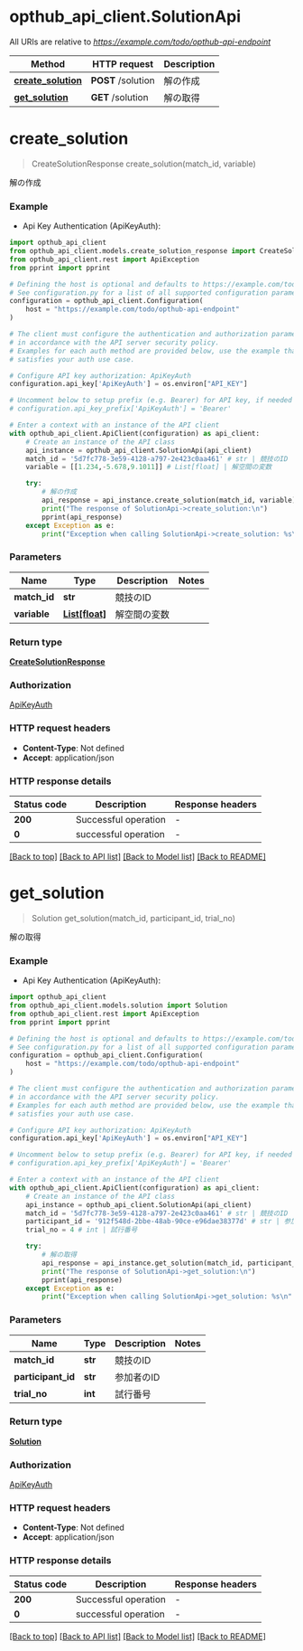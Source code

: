 # opthub_api_client.SolutionApi

All URIs are relative to *https://example.com/todo/opthub-api-endpoint*

Method | HTTP request | Description
------------- | ------------- | -------------
[**create_solution**](SolutionApi.md#create_solution) | **POST** /solution | 解の作成
[**get_solution**](SolutionApi.md#get_solution) | **GET** /solution | 解の取得


# **create_solution**
> CreateSolutionResponse create_solution(match_id, variable)

解の作成

### Example

* Api Key Authentication (ApiKeyAuth):

```python
import opthub_api_client
from opthub_api_client.models.create_solution_response import CreateSolutionResponse
from opthub_api_client.rest import ApiException
from pprint import pprint

# Defining the host is optional and defaults to https://example.com/todo/opthub-api-endpoint
# See configuration.py for a list of all supported configuration parameters.
configuration = opthub_api_client.Configuration(
    host = "https://example.com/todo/opthub-api-endpoint"
)

# The client must configure the authentication and authorization parameters
# in accordance with the API server security policy.
# Examples for each auth method are provided below, use the example that
# satisfies your auth use case.

# Configure API key authorization: ApiKeyAuth
configuration.api_key['ApiKeyAuth'] = os.environ["API_KEY"]

# Uncomment below to setup prefix (e.g. Bearer) for API key, if needed
# configuration.api_key_prefix['ApiKeyAuth'] = 'Bearer'

# Enter a context with an instance of the API client
with opthub_api_client.ApiClient(configuration) as api_client:
    # Create an instance of the API class
    api_instance = opthub_api_client.SolutionApi(api_client)
    match_id = '5d7fc778-3e59-4128-a797-2e423c0aa461' # str | 競技のID
    variable = [[1.234,-5.678,9.1011]] # List[float] | 解空間の変数

    try:
        # 解の作成
        api_response = api_instance.create_solution(match_id, variable)
        print("The response of SolutionApi->create_solution:\n")
        pprint(api_response)
    except Exception as e:
        print("Exception when calling SolutionApi->create_solution: %s\n" % e)
```



### Parameters


Name | Type | Description  | Notes
------------- | ------------- | ------------- | -------------
 **match_id** | **str**| 競技のID | 
 **variable** | [**List[float]**](float.md)| 解空間の変数 | 

### Return type

[**CreateSolutionResponse**](CreateSolutionResponse.md)

### Authorization

[ApiKeyAuth](../README.md#ApiKeyAuth)

### HTTP request headers

 - **Content-Type**: Not defined
 - **Accept**: application/json

### HTTP response details

| Status code | Description | Response headers |
|-------------|-------------|------------------|
**200** | Successful operation |  -  |
**0** | successful operation |  -  |

[[Back to top]](#) [[Back to API list]](../README.md#documentation-for-api-endpoints) [[Back to Model list]](../README.md#documentation-for-models) [[Back to README]](../README.md)

# **get_solution**
> Solution get_solution(match_id, participant_id, trial_no)

解の取得

### Example

* Api Key Authentication (ApiKeyAuth):

```python
import opthub_api_client
from opthub_api_client.models.solution import Solution
from opthub_api_client.rest import ApiException
from pprint import pprint

# Defining the host is optional and defaults to https://example.com/todo/opthub-api-endpoint
# See configuration.py for a list of all supported configuration parameters.
configuration = opthub_api_client.Configuration(
    host = "https://example.com/todo/opthub-api-endpoint"
)

# The client must configure the authentication and authorization parameters
# in accordance with the API server security policy.
# Examples for each auth method are provided below, use the example that
# satisfies your auth use case.

# Configure API key authorization: ApiKeyAuth
configuration.api_key['ApiKeyAuth'] = os.environ["API_KEY"]

# Uncomment below to setup prefix (e.g. Bearer) for API key, if needed
# configuration.api_key_prefix['ApiKeyAuth'] = 'Bearer'

# Enter a context with an instance of the API client
with opthub_api_client.ApiClient(configuration) as api_client:
    # Create an instance of the API class
    api_instance = opthub_api_client.SolutionApi(api_client)
    match_id = '5d7fc778-3e59-4128-a797-2e423c0aa461' # str | 競技のID
    participant_id = '912f548d-2bbe-48ab-90ce-e96dae38377d' # str | 参加者のID
    trial_no = 4 # int | 試行番号

    try:
        # 解の取得
        api_response = api_instance.get_solution(match_id, participant_id, trial_no)
        print("The response of SolutionApi->get_solution:\n")
        pprint(api_response)
    except Exception as e:
        print("Exception when calling SolutionApi->get_solution: %s\n" % e)
```



### Parameters


Name | Type | Description  | Notes
------------- | ------------- | ------------- | -------------
 **match_id** | **str**| 競技のID | 
 **participant_id** | **str**| 参加者のID | 
 **trial_no** | **int**| 試行番号 | 

### Return type

[**Solution**](Solution.md)

### Authorization

[ApiKeyAuth](../README.md#ApiKeyAuth)

### HTTP request headers

 - **Content-Type**: Not defined
 - **Accept**: application/json

### HTTP response details

| Status code | Description | Response headers |
|-------------|-------------|------------------|
**200** | Successful operation |  -  |
**0** | successful operation |  -  |

[[Back to top]](#) [[Back to API list]](../README.md#documentation-for-api-endpoints) [[Back to Model list]](../README.md#documentation-for-models) [[Back to README]](../README.md)

